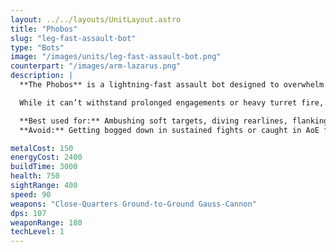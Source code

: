 ```yaml
---
layout: ../../layouts/UnitLayout.astro
title: "Phobos"
slug: "leg-fast-assault-bot"
type: "Bots"
image: "/images/units/leg-fast-assault-bot.png"
counterpart: "/images/arm-lazarus.png"
description: |
  **The Phobos** is a lightning-fast assault bot designed to overwhelm enemies with speed and brutal close-range firepower. Armed with a high-damage gauss cannon and boasting top-tier mobility, it excels at ambushing fragile targets, chasing down retreating units, and diving into exposed backlines.

  While it can’t withstand prolonged engagements or heavy turret fire, its hit-and-run potential is unmatched at the T1 stage. Use Phobos squads to fracture enemy formations, disrupt artillery lines, or pounce on overextended constructors.

  **Best used for:** Ambushing soft targets, diving rearlines, flanking static defenses  
  **Avoid:** Getting bogged down in sustained fights or caught in AoE fire

metalCost: 150
energyCost: 2400
buildTime: 3000
health: 750
sightRange: 400
speed: 90
weapons: "Close-Quarters Ground-to-Ground Gauss-Cannon"
dps: 107
weaponRange: 180
techLevel: 1
---
```

